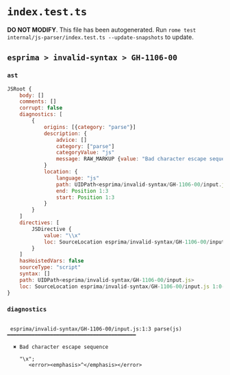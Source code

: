 # `index.test.ts`

**DO NOT MODIFY**. This file has been autogenerated. Run `rome test internal/js-parser/index.test.ts --update-snapshots` to update.

## `esprima > invalid-syntax > GH-1106-00`

### `ast`

```javascript
JSRoot {
	body: []
	comments: []
	corrupt: false
	diagnostics: [
		{
			origins: [{category: "parse"}]
			description: {
				advice: []
				category: ["parse"]
				categoryValue: "js"
				message: RAW_MARKUP {value: "Bad character escape sequence"}
			}
			location: {
				language: "js"
				path: UIDPath<esprima/invalid-syntax/GH-1106-00/input.js>
				end: Position 1:3
				start: Position 1:3
			}
		}
	]
	directives: [
		JSDirective {
			value: "\\x"
			loc: SourceLocation esprima/invalid-syntax/GH-1106-00/input.js 1:0-1:5
		}
	]
	hasHoistedVars: false
	sourceType: "script"
	syntax: []
	path: UIDPath<esprima/invalid-syntax/GH-1106-00/input.js>
	loc: SourceLocation esprima/invalid-syntax/GH-1106-00/input.js 1:0-2:0
}
```

### `diagnostics`

```

 esprima/invalid-syntax/GH-1106-00/input.js:1:3 parse(js) ━━━━━━━━━━━━━━━━━━━━━━━━━━━━━━━━━━━━━━━━━━

  ✖ Bad character escape sequence

    "\x";
       <error><emphasis>^</emphasis></error>


```
